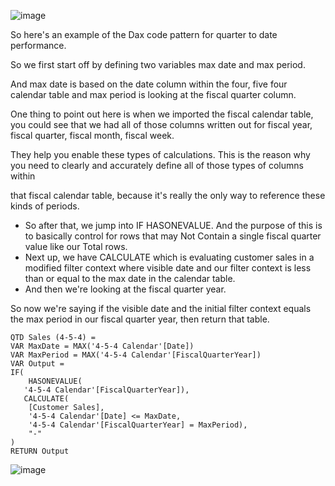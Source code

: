 ![image](https://github.com/liubovkyry/DAX/assets/118057504/d0563543-3172-424a-903d-641859b403e9)

So here's an example of the Dax code pattern for quarter to date performance.

So we first start off by defining two variables max date and max period.

And max date is based on the date column within the four, five four calendar table and max period is looking at the fiscal quarter column.

One thing to point out here is when we imported the fiscal calendar table, you could see that we had all of those columns written out for fiscal year, fiscal quarter, fiscal month, fiscal week. 

They help you enable these types of calculations. This is the reason why you need to clearly and accurately define all of those types of columns within

that fiscal calendar table, because it's really the only way to reference these kinds of periods.

 - So after that, we jump into IF HASONEVALUE. And the purpose of this is to basically control for rows that may Not Contain a single fiscal quarter value like our Total rows.
 - Next up, we have CALCULATE which is evaluating customer sales in a modified filter context where visible date and our filter context is less than or equal to the max date in the calendar table.
 - And then we're looking at the fiscal quarter year.

So now we're saying if the visible date and the initial filter context equals the max period in our fiscal quarter year, then return that table.


```
QTD Sales (4-5-4) = 
VAR MaxDate = MAX('4-5-4 Calendar'[Date])
VAR MaxPeriod = MAX('4-5-4 Calendar'[FiscalQuarterYear])
VAR Output = 
IF(
    HASONEVALUE(
   '4-5-4 Calendar'[FiscalQuarterYear]),
   CALCULATE(
    [Customer Sales],
    '4-5-4 Calendar'[Date] <= MaxDate,
    '4-5-4 Calendar'[FiscalQuarterYear] = MaxPeriod),
    "-"
)
RETURN Output
```

![image](https://github.com/liubovkyry/DAX/assets/118057504/7f0c84e2-1e03-497b-9231-a5dce412e26c)

